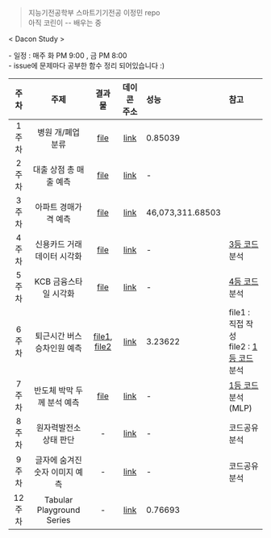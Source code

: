 > 지능기전공학부 스마트기기전공 이정민 repo  
> 아직 코린이 -- 배우는 중

< Dacon Study > 

\- 일정 : 매주 화 PM 9:00 , 금 PM 8:00 <br>
\- issue에 문제마다 공부한 함수 정리 되어있습니다 :)

| 주차 | 주제 | 결과물 | 데이콘 주소 | 성능 | 참고 |
|:---:|:---:|:---:|:---:|:---|:---|
| 1주차 | 병원 개/폐업 분류 | [file](병원_개폐업_연습_3.ipynb)| [link](https://dacon.io/competitions/official/9565/overview/)|0.85039| |
| 2주차 | 대출 상점 총 매출 예측 | [file](2주차/대출_상점_총_매출_예측_연습1.ipynb)| [link](https://dacon.io/competitions/official/136/overview/)| - | |
| 3주차 | 아파트 경매가격 예측 | [file](3주차/아파트_경매가격_예측_ver5_DNN.ipynb)| [link](https://dacon.io/competitions/official/17801/overview/)| 46,073,311.68503	 | |
| 4주차 | 신용카드 거래 데이터 시각화 | [file](신용카드_데이터_시각화(3등).ipynb)| [link](https://dacon.io/competitions/official/42473/overview/)| - | [3등 코드](https://dacon.io/competitions/official/42473/codeshare/429?page=1&dtype=recent&ptype=pub) 분석 |
| 5주차 | KCB 금융스타일 시각화 | [file](KCB_금융스타일_시각화.ipynb)| [link](https://dacon.io/competitions/official/82407/overview/)| - | [4등 코드](https://dacon.io/competitions/official/82407/codeshare/726?page=1&dtype=recent&ptype=pub) 분석 |
| 6주차 | 퇴근시간 버스승차인원 예측 | [file1](퇴근시간_버스승차인원_예측_ver1_선형회귀.ipynb), [file2](6주차/퇴근시간_버스승차인원예측_1등_코드_분석.ipynb)| [link](https://dacon.io/competitions/official/229255/overview/)|  3.23622 | file1 : 직접 작성<br>file2 : [1등 코드](https://dacon.io/competitions/official/229255/codeshare/511?page=1&dtype=recent&ptype=pub) 분석|
| 7주차 | 반도체 박막 두께 분석 예측 | [file](7주차/반도체_박막_두께_분석_경진대회.ipynb)| [link](https://dacon.io/competitions/official/235554/overview/)| - | [1등 코드](https://dacon.io/competitions/official/235554/codeshare/651?page=1&dtype=recent&ptype=pub) 분석 (MLP) |
| 8주차 | 원자력발전소 상태 판단 | -| [link](https://dacon.io/competitions/official/235551/overview/)| - | 코드공유 분석 |
| 9주차 | 글자에 숨겨진 숫자 이미지 예측 | -| [link](https://dacon.io/competitions/official/235626/overview/)| - | 코드공유 분석 |
| 12주차 | Tabular Playground Series | -| [link](https://www.kaggle.com/c/tabular-playground-series-mar-2021/overview)| 0.76693 |  |

